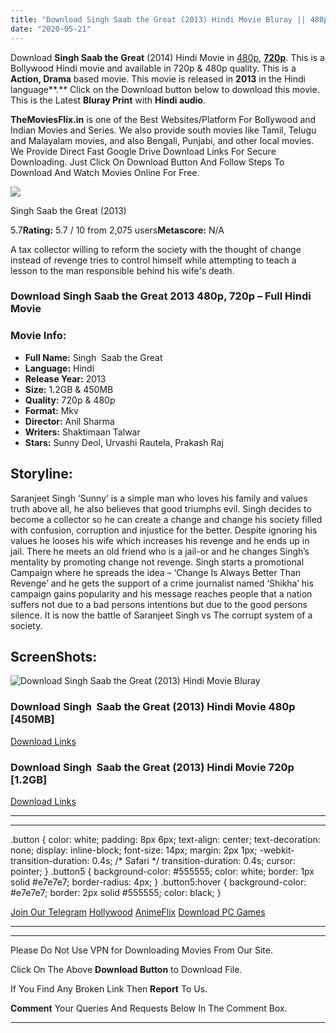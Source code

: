 ```yaml
---
title: "Download Singh Saab the Great (2013) Hindi Movie Bluray || 480p [450MB] || 720p [1.2GB]"
date: "2020-05-21"
---
```


Download **Singh Saab the** **Great** (2014) Hindi Movie in [480p](https://1moviesflix.com/480p-movies/), [**720p**](https://1moviesflix.com/720p-movies/). This is a Bollywood Hindi movie and available in 720p & 480p quality. This is a **Action, Drama** based movie. This movie is released in **2013** in the Hindi language**.** Click on the Download button below to download this movie. This is the Latest **Bluray Print** with **Hindi audio**.

**TheMoviesFlix.in** is one of the Best Websites/Platform For Bollywood and Indian Movies and Series. We also provide south movies like Tamil, Telugu and Malayalam movies, and also Bengali, Punjabi, and other local movies. We Provide Direct Fast Google Drive Download Links For Secure Downloading. Just Click On Download Button And Follow Steps To Download And Watch Movies Online For Free.

[![](https://m.media-amazon.com/images/M/MV5BNzU2MmU4MDAtMmY4My00MzQ3LTgzYjktNDFlNjE4YjMxODg4XkEyXkFqcGdeQXVyODE5NzE3OTE@._V1_SX300.jpg)](https://www.imdb.com/title/tt2437954/ "Singh Saab the Great")

Singh Saab the Great (2013)

5.7**Rating:** 5.7 / 10 from 2,075 users**Metascore:** N/A

A tax collector willing to reform the society with the thought of change instead of revenge tries to control himself while attempting to teach a lesson to the man responsible behind his wife's death.

### Download Singh Saab the Great 2013 480p, 720p – Full Hindi Movie

### Movie Info:

- **Full Name:** Singh  Saab the Great
- **Language:** Hindi
- **Release Year:** 2013
- **Size:** 1.2GB & 450MB
- **Quality:** 720p & 480p
- **Format:** Mkv
- **Director:** Anil Sharma
- **Writers:** Shaktimaan Talwar
- **Stars:** Sunny Deol, Urvashi Rautela, Prakash Raj

## Storyline:

Saranjeet Singh ‘Sunny’ is a simple man who loves his family and values truth above all, he also believes that good triumphs evil. Singh decides to become a collector so he can create a change and change his society filled with confusion, corruption and injustice for the better. Despite ignoring his values he looses his wife which increases his revenge and he ends up in jail. There he meets an old friend who is a jail-or and he changes Singh’s mentality by promoting change not revenge. Singh starts a promotional Campaign where he spreads the idea – ‘Change Is Always Better Than Revenge’ and he gets the support of a crime journalist named ‘Shikha’ his campaign gains popularity and his message reaches people that a nation suffers not due to a bad persons intentions but due to the good persons silence. It is now the battle of Saranjeet Singh vs The corrupt system of a society.

## ScreenShots:

![Download Singh Saab the Great (2013) Hindi Movie Bluray](https://i.imgur.com/h5LLcMK.jpg)

### Download Singh  Saab the Great (2013) Hindi Movie 480p \[450MB\]

[Download Links](https://1moviesflix.com?a270777880=b0dQMndpN2xtZzd6TkFmYW5JMWQyNG1EaFpZNnRlMjBuMW15cTZIamNkR3d3c2hvS1JpZW9kQXQ3L0FDcTN5Snc4K3VLVlRJVmVGeHFiTTAzMEU3V3Z5NUtBN3RRQnpVSHp6THVzTVpueVU9)

### Download Singh  Saab the Great (2013) Hindi Movie 720p \[1.2GB\] 

[Download Links](https://1moviesflix.com?a270777880=b0dQMndpN2xtZzd6TkFmYW5JMWQyNG1EaFpZNnRlMjBuMW15cTZIamNkR3d3c2hvS1JpZW9kQXQ3L0FDcTN5SjhQeXpNaTAwU2Rnd1VKK2svejU5WHc1ZkdJcnFUSUJTZHVpdlNmRmZtVHc9)

* * *

* * *

.button { color: white; padding: 8px 6px; text-align: center; text-decoration: none; display: inline-block; font-size: 14px; margin: 2px 1px; -webkit-transition-duration: 0.4s; /\* Safari \*/ transition-duration: 0.4s; cursor: pointer; } .button5 { background-color: #555555; color: white; border: 1px solid #e7e7e7; border-radius: 4px; } .button5:hover { background-color: #e7e7e7; border: 2px solid #555555; color: black; }

[Join Our Telegram](http://gdrivepro.xyz/join.php) [Hollywood](https://moviesverse.com/) [AnimeFlix](https://animeflix.in/) [Download PC Games](https://gamesflix.net/)  

* * *

* * *

  

Please Do Not Use VPN for Downloading Movies From Our Site.

Click On The Above **Download Button** to Download File.

If You Find Any Broken Link Then **Report** To Us.

**Comment** Your Queries And Requests Below In The Comment Box.

* * *
